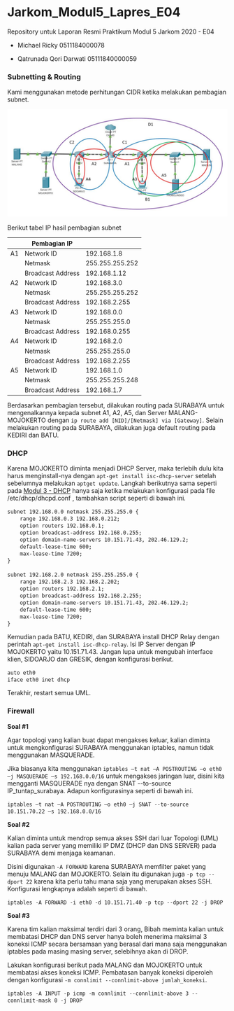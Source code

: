 # Jarkom_Modul5_Lapres_E04

Repository untuk Laporan Resmi Praktikum Modul 5 Jarkom 2020 - E04

* Michael Ricky
  0511184000078
  
* Qatrunada Qori Darwati
  05111840000059

### Subnetting & Routing

Kami menggunakan metode perhitungan CIDR ketika melakukan pembagian subnet.

![](https://github.com/qqdnada/Jarkom_Modul5_Lapres_E04/blob/main/CIDR-Modul-5.JPG)

Berikut tabel IP hasil pembagian subnet

|      | Pembagian IP      |                 |
|------|-------------------|-----------------|
| A1   | Network ID        | 192.168.1.8     |
|      | Netmask           | 255.255.255.252 |
|      | Broadcast Address | 192.168.1.12    |
| A2   | Network ID        | 192.168.3.0     |
|      | Netmask           | 255.255.255.252 |
|      | Broadcast Address | 192.168.2.255   |
| A3   | Network ID        | 192.168.0.0     |
|      | Netmask           | 255.255.255.0   |
|      | Broadcast Address | 192.168.0.255   |
| A4   | Network ID        | 192.168.2.0     |
|      | Netmask           | 255.255.255.0   |
|      | Broadcast Address | 192.168.2.255   |
| A5   | Network ID        | 192.168.1.0     |
|      | Netmask           | 255.255.255.248 |
|      | Broadcast Address | 192.168.1.7     |

Berdasarkan pembagian tersebut, dilakukan routing pada SURABAYA untuk mengenalkannya kepada subnet A1, A2, A5, dan Server MALANG-MOJOKERTO dengan ```ip route add [NID]/[Netmask] via [Gateway]```. Selain melakukan routing pada SURABAYA, dilakukan juga default routing pada KEDIRI dan BATU.

### DHCP

Karena MOJOKERTO diminta menjadi DHCP Server, maka terlebih dulu kita harus menginstall-nya dengan ```apt-get install isc-dhcp-server``` setelah sebelumnya melakukan ```aptget update```. Langkah berikutnya sama seperti pada [Modul 3 - DHCP](https://github.com/arsitektur-jaringan-komputer/Modul-Jarkom/tree/modul-3/DHCP) hanya saja ketika melakukan konfigurasi pada file /etc/dhcp/dhcpd.conf , tambahkan script seperti di bawah ini.

```
subnet 192.168.0.0 netmask 255.255.255.0 {
    range 192.168.0.3 192.168.0.212;
    option routers 192.168.0.1;
    option broadcast-address 192.168.0.255;
    option domain-name-servers 10.151.71.43, 202.46.129.2;
    default-lease-time 600;
    max-lease-time 7200;
}

subnet 192.168.2.0 netmask 255.255.255.0 {
    range 192.168.2.3 192.168.2.202;
    option routers 192.168.2.1;
    option broadcast-address 192.168.2.255;
    option domain-name-servers 10.151.71.43, 202.46.129.2;
    default-lease-time 600;
    max-lease-time 7200;
}
```

Kemudian pada BATU, KEDIRI, dan SURABAYA install DHCP Relay dengan perintah ```apt-get install isc-dhcp-relay```. Isi IP Server dengan IP MOJOKERTO yaitu 10.151.71.43. Jangan lupa untuk mengubah interface klien, SIDOARJO dan GRESIK, dengan konfigurasi berikut.

```
auto eth0
iface eth0 inet dhcp
```

Terakhir, restart semua UML.

### Firewall

**Soal #1**

Agar topologi yang kalian buat dapat mengakses keluar, kalian diminta untuk mengkonfigurasi SURABAYA menggunakan iptables, namun tidak menggunakan MASQUERADE.

Jika biasanya kita menggunakan ```iptables –t nat –A POSTROUTING –o eth0 –j MASQUERADE –s 192.168.0.0/16``` untuk mengakses jaringan luar, disini kita mengganti MASQUERADE nya dengan SNAT --to-source IP_tuntap_surabaya. Adapun konfigurasinya seperti di bawah ini.

```
iptables –t nat –A POSTROUTING –o eth0 –j SNAT --to-source 10.151.70.22 –s 192.168.0.0/16
```

**Soal #2**

Kalian diminta untuk mendrop semua akses SSH dari luar Topologi (UML) kalian pada server yang memiliki IP DMZ (DHCP dan DNS SERVER) pada SURABAYA demi menjaga keamanan.

Disini digunakan ```-A FORWARD``` karena SURABAYA memfilter paket yang menuju MALANG dan MOJOKERTO. Selain itu digunakan juga ```-p tcp --dport 22``` karena kita perlu tahu mana saja yang merupakan akses SSH. Konfigurasi lengkapnya adalah seperti di bawah.

```
iptables -A FORWARD -i eth0 -d 10.151.71.40 -p tcp --dport 22 -j DROP
```

**Soal #3**

Karena tim kalian maksimal terdiri dari 3 orang, Bibah meminta kalian untuk membatasi DHCP dan DNS server hanya boleh menerima maksimal 3 koneksi ICMP secara bersamaan yang berasal dari mana saja menggunakan iptables pada masing masing server, selebihnya akan di DROP.

Lakukan konfigurasi berikut pada MALANG dan MOJOKERTO untuk membatasi akses koneksi ICMP. Pembatasan banyak koneksi diperoleh dengan konfigurasi ```-m connlimit --connlimit-above jumlah_koneksi```.

```
iptables -A INPUT -p icmp -m connlimit --connlimit-above 3 --connlimit-mask 0 -j DROP
```
